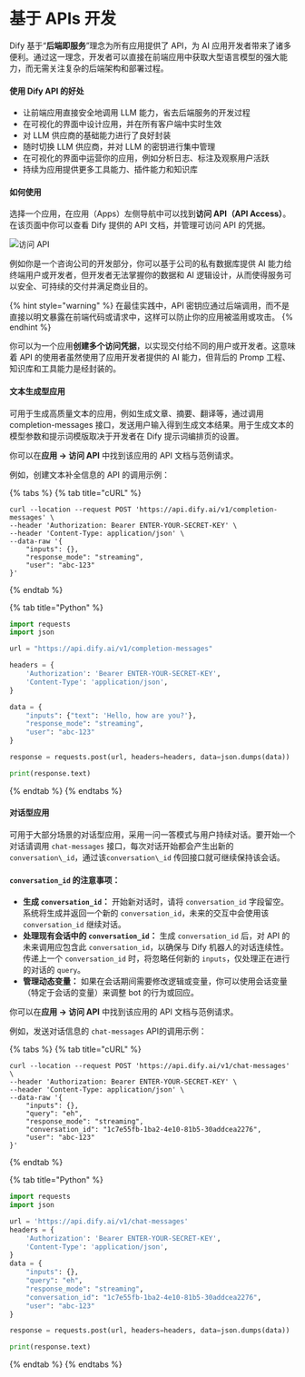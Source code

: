 # 基于 APIs 开发

Dify 基于“**后端即服务**”理念为所有应用提供了 API，为 AI 应用开发者带来了诸多便利。通过这一理念，开发者可以直接在前端应用中获取大型语言模型的强大能力，而无需关注复杂的后端架构和部署过程。

#### 使用 Dify API 的好处

* 让前端应用直接安全地调用 LLM 能力，省去后端服务的开发过程
* 在可视化的界面中设计应用，并在所有客户端中实时生效
* 对 LLM 供应商的基础能力进行了良好封装
* 随时切换 LLM 供应商，并对 LLM 的密钥进行集中管理
* 在可视化的界面中运营你的应用，例如分析日志、标注及观察用户活跃
* 持续为应用提供更多工具能力、插件能力和知识库

#### 如何使用

选择一个应用，在应用（Apps）左侧导航中可以找到**访问 API（API Access）**。在该页面中你可以查看 Dify 提供的 API 文档，并管理可访问 API 的凭据。

![访问 API](https://assets-docs.dify.ai/dify-enterprise-mintlify/zh_CN/guides/application-publishing/97ff5a5d3fd280c617af917ca6c09322.png)

例如你是一个咨询公司的开发部分，你可以基于公司的私有数据库提供 AI 能力给终端用户或开发者，但开发者无法掌握你的数据和 AI 逻辑设计，从而使得服务可以安全、可持续的交付并满足商业目的。

{% hint style="warning" %}
在最佳实践中，API 密钥应通过后端调用，而不是直接以明文暴露在前端代码或请求中，这样可以防止你的应用被滥用或攻击。
{% endhint %}

你可以为一个应用**创建多个访问凭据**，以实现交付给不同的用户或开发者。这意味着 API 的使用者虽然使用了应用开发者提供的 AI 能力，但背后的 Promp 工程、知识库和工具能力是经封装的。

#### 文本生成型应用

可用于生成高质量文本的应用，例如生成文章、摘要、翻译等，通过调用 completion-messages 接口，发送用户输入得到生成文本结果。用于生成文本的模型参数和提示词模版取决于开发者在 Dify 提示词编排页的设置。

你可以在**应用 -> 访问 API** 中找到该应用的 API 文档与范例请求。

例如，创建文本补全信息的 API 的调用示例：

{% tabs %}
{% tab title="cURL" %}
```
curl --location --request POST 'https://api.dify.ai/v1/completion-messages' \
--header 'Authorization: Bearer ENTER-YOUR-SECRET-KEY' \
--header 'Content-Type: application/json' \
--data-raw '{
    "inputs": {},
    "response_mode": "streaming",
    "user": "abc-123"
}'
```
{% endtab %}

{% tab title="Python" %}
```python
import requests
import json

url = "https://api.dify.ai/v1/completion-messages"

headers = {
    'Authorization': 'Bearer ENTER-YOUR-SECRET-KEY',
    'Content-Type': 'application/json',
}

data = {
    "inputs": {"text": 'Hello, how are you?'},
    "response_mode": "streaming",
    "user": "abc-123"
}

response = requests.post(url, headers=headers, data=json.dumps(data))

print(response.text)
```
{% endtab %}
{% endtabs %}

#### 对话型应用

可用于大部分场景的对话型应用，采用一问一答模式与用户持续对话。要开始一个对话请调用 `chat-messages` 接口，每次对话开始都会产生出新的 `conversation\_id`，通过该`conversation\_id` 传回接口就可继续保持该会话。

#### `conversation_id` 的注意事项：

- **生成 `conversation_id`：** 开始新对话时，请将 `conversation_id` 字段留空。系统将生成并返回一个新的 `conversation_id`，未来的交互中会使用该 `conversation_id` 继续对话。
- **处理现有会话中的 `conversation_id`：** 生成 `conversation_id` 后，对 API 的未来调用应包含此 `conversation_id`，以确保与 Dify 机器人的对话连续性。传递上一个 `conversation_id` 时，将忽略任何新的 `inputs`，仅处理正在进行的对话的 `query`。
- **管理动态变量：** 如果在会话期间需要修改逻辑或变量，你可以使用会话变量（特定于会话的变量）来调整 bot 的行为或回应。

你可以在**应用 -> 访问 API** 中找到该应用的 API 文档与范例请求。

例如，发送对话信息的 `chat-messages` API的调用示例：

{% tabs %}
{% tab title="cURL" %}
```
curl --location --request POST 'https://api.dify.ai/v1/chat-messages' \
--header 'Authorization: Bearer ENTER-YOUR-SECRET-KEY' \
--header 'Content-Type: application/json' \
--data-raw '{
    "inputs": {},
    "query": "eh",
    "response_mode": "streaming",
    "conversation_id": "1c7e55fb-1ba2-4e10-81b5-30addcea2276",
    "user": "abc-123"
}'

```
{% endtab %}

{% tab title="Python" %}
```python
import requests
import json

url = 'https://api.dify.ai/v1/chat-messages'
headers = {
    'Authorization': 'Bearer ENTER-YOUR-SECRET-KEY',
    'Content-Type': 'application/json',
}
data = {
    "inputs": {},
    "query": "eh",
    "response_mode": "streaming",
    "conversation_id": "1c7e55fb-1ba2-4e10-81b5-30addcea2276",
    "user": "abc-123"
}

response = requests.post(url, headers=headers, data=json.dumps(data))

print(response.text)
```
{% endtab %}
{% endtabs %}
